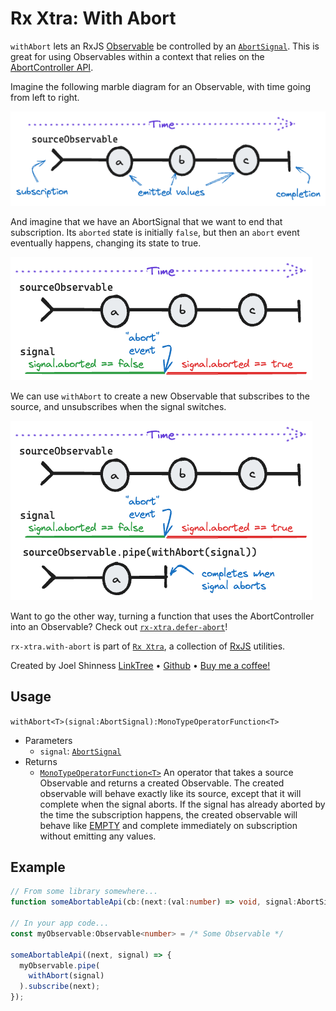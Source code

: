 # Rx Xtra: With Abort

`withAbort` lets an RxJS [Observable](https://rxjs.dev/api/index/class/Observable) be controlled by an [`AbortSignal`](https://developer.mozilla.org/en-US/docs/Web/API/AbortSignal).  This is great for using Observables within a context that relies on the [AbortController API](https://developer.mozilla.org/en-US/docs/Web/API/AbortController).

Imagine the following marble diagram for an Observable, with time going from left to right.

![Source Observable Marble Diagram](../../diagrams/with-abort/timeline1.excalidraw.png)

And imagine that we have an AbortSignal that we want to end that subscription.  Its `aborted` state is initially `false`, but then an `abort` event eventually happens, changing its state to true.

![Source Observable and Signal Diagram](../../diagrams/with-abort/timeline2.excalidraw.png)

We can use `withAbort` to create a new Observable that subscribes to the source, and unsubscribes when the signal switches.

![Derived Observable](../../diagrams/with-abort/timeline3.excalidraw.png)

Want to go the other way, turning a function that uses the AbortController into an Observable?  Check out [`rx-xtra.defer-abort`](https://www.npmjs.com/package/rx-xtra.defer-abort)!

`rx-xtra.with-abort` is part of [`Rx Xtra`](https://github.com/JoelCodes/rx-xtra), a collection of [RxJS](https://rxjs.dev/) utilities.

Created by Joel Shinness [LinkTree](https://linktr.ee/yesthatjoelshinness) • [Github](https://github.com/JoelCodes) • [Buy me a coffee!](https://ko-fi.com/yesthatjoelshinness)

## Usage

`withAbort<T>(signal:AbortSignal):MonoTypeOperatorFunction<T>`

* Parameters
  * `signal`: [`AbortSignal`](https://developer.mozilla.org/en-US/docs/Web/API/AbortSignal)
* Returns
  * [`MonoTypeOperatorFunction<T>`](https://rxjs.dev/api/index/interface/MonoTypeOperatorFunction) An operator that takes a source Observable and returns a created Observable.  The created observable will behave exactly like its source, except that it will complete when the signal aborts.  If the signal has already aborted by the time the subscription happens, the created observable will behave like [EMPTY](https://rxjs.dev/api/index/const/EMPTY) and complete immediately on subscription without emitting any values.

## Example

```ts
// From some library somewhere...
function someAbortableApi(cb:(next:(val:number) => void, signal:AbortSignal) => void){}

// In your app code...
const myObservable:Observable<number> = /* Some Observable */

someAbortableApi((next, signal) => {
  myObservable.pipe(
    withAbort(signal)
  ).subscribe(next);
});
```
